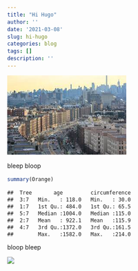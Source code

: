 ```yaml
---
title: "Hi Hugo"
author: ''
date: '2021-03-08'
slug: hi-hugo
categories: blog
tags: []
description: ''
---
```

![Grand Concourse](images/grand_concourse.jpeg)

bleep bloop


```r
summary(Orange)
```

```
##  Tree       age         circumference  
##  3:7   Min.   : 118.0   Min.   : 30.0  
##  1:7   1st Qu.: 484.0   1st Qu.: 65.5  
##  5:7   Median :1004.0   Median :115.0  
##  2:7   Mean   : 922.1   Mean   :115.9  
##  4:7   3rd Qu.:1372.0   3rd Qu.:161.5  
##        Max.   :1582.0   Max.   :214.0
```

bloop bleep

<img src="{{< blogdown/postref >}}index_files/figure-html/unnamed-chunk-2-1.png" width="672" />
